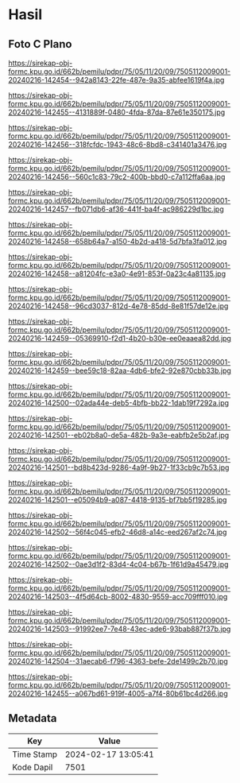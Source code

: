 # Hasil

## Foto C Plano

https://sirekap-obj-formc.kpu.go.id/662b/pemilu/pdpr/75/05/11/20/09/7505112009001-20240216-142454--942a8143-22fe-487e-9a35-abfee1619f4a.jpg

https://sirekap-obj-formc.kpu.go.id/662b/pemilu/pdpr/75/05/11/20/09/7505112009001-20240216-142455--4131889f-0480-4fda-87da-87e61e350175.jpg

https://sirekap-obj-formc.kpu.go.id/662b/pemilu/pdpr/75/05/11/20/09/7505112009001-20240216-142456--318fcfdc-1943-48c6-8bd8-c341401a3476.jpg

https://sirekap-obj-formc.kpu.go.id/662b/pemilu/pdpr/75/05/11/20/09/7505112009001-20240216-142456--560c1c83-79c2-400b-bbd0-c7a112ffa6aa.jpg

https://sirekap-obj-formc.kpu.go.id/662b/pemilu/pdpr/75/05/11/20/09/7505112009001-20240216-142457--fb071db6-af36-441f-ba4f-ac986229d1bc.jpg

https://sirekap-obj-formc.kpu.go.id/662b/pemilu/pdpr/75/05/11/20/09/7505112009001-20240216-142458--658b64a7-a150-4b2d-a418-5d7bfa3fa012.jpg

https://sirekap-obj-formc.kpu.go.id/662b/pemilu/pdpr/75/05/11/20/09/7505112009001-20240216-142458--a81204fc-e3a0-4e91-853f-0a23c4a81135.jpg

https://sirekap-obj-formc.kpu.go.id/662b/pemilu/pdpr/75/05/11/20/09/7505112009001-20240216-142458--96cd3037-812d-4e78-85dd-8e81f57de12e.jpg

https://sirekap-obj-formc.kpu.go.id/662b/pemilu/pdpr/75/05/11/20/09/7505112009001-20240216-142459--05369910-f2d1-4b20-b30e-ee0eaaea82dd.jpg

https://sirekap-obj-formc.kpu.go.id/662b/pemilu/pdpr/75/05/11/20/09/7505112009001-20240216-142459--bee59c18-82aa-4db6-bfe2-92e870cbb33b.jpg

https://sirekap-obj-formc.kpu.go.id/662b/pemilu/pdpr/75/05/11/20/09/7505112009001-20240216-142500--02ada44e-deb5-4bfb-bb22-1dab19f7292a.jpg

https://sirekap-obj-formc.kpu.go.id/662b/pemilu/pdpr/75/05/11/20/09/7505112009001-20240216-142501--eb02b8a0-de5a-482b-9a3e-eabfb2e5b2af.jpg

https://sirekap-obj-formc.kpu.go.id/662b/pemilu/pdpr/75/05/11/20/09/7505112009001-20240216-142501--bd8b423d-9286-4a9f-9b27-1f33cb9c7b53.jpg

https://sirekap-obj-formc.kpu.go.id/662b/pemilu/pdpr/75/05/11/20/09/7505112009001-20240216-142501--e05094b9-a087-4418-9135-bf7bb5f19285.jpg

https://sirekap-obj-formc.kpu.go.id/662b/pemilu/pdpr/75/05/11/20/09/7505112009001-20240216-142502--56f4c045-efb2-46d8-a14c-eed267af2c74.jpg

https://sirekap-obj-formc.kpu.go.id/662b/pemilu/pdpr/75/05/11/20/09/7505112009001-20240216-142502--0ae3d1f2-83d4-4c04-b67b-1f61d9a45479.jpg

https://sirekap-obj-formc.kpu.go.id/662b/pemilu/pdpr/75/05/11/20/09/7505112009001-20240216-142503--4f5d64cb-8002-4830-9559-acc709fff010.jpg

https://sirekap-obj-formc.kpu.go.id/662b/pemilu/pdpr/75/05/11/20/09/7505112009001-20240216-142503--91992ee7-7e48-43ec-ade6-93bab887f37b.jpg

https://sirekap-obj-formc.kpu.go.id/662b/pemilu/pdpr/75/05/11/20/09/7505112009001-20240216-142504--31aecab6-f796-4363-befe-2de1499c2b70.jpg

https://sirekap-obj-formc.kpu.go.id/662b/pemilu/pdpr/75/05/11/20/09/7505112009001-20240216-142455--a067bd61-919f-4005-a7f4-80b61bc4d266.jpg


## Metadata

| Key        | Value               |
| ---------- | ------------------- |
| Time Stamp | 2024-02-17 13:05:41 |
| Kode Dapil | 7501                |



